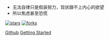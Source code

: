 <!-- <img width="400px" src="https://tva1.sinaimg.cn/large/006tNbRwgy1ga4apkw6fwj30qo0qoq48.jpg"> -->

- 无法自律只是假装努力，现状跟不上内心的欲望
- 所以焦虑甚至恐慌

[![stars](https://badgen.net/github/stars/blissleek/Lee-Notes?icon=github&color=4ab8a1)](https://github.com/blissleek/Lee-Notes) [![forks](https://badgen.net/github/forks/blissleek/Lee-Notes?icon=github&color=4ab8a1)](https://github.com/blissleek/Lee-Notes)

[Github](https://github.com/blissleek/Lee-Notes/)
[Getting Started](README.md)



 <!-- 背景图片 --> 
